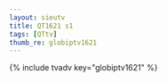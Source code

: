 ```yaml
--- 
layout: sieutv
title: QT1621 s1
tags: [QTtv]
thumb_re: globiptv1621
---
```

{% include tvadv key="globiptv1621" %} 
